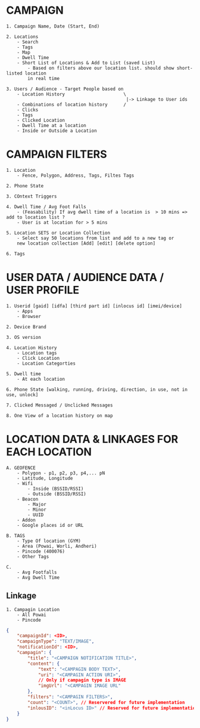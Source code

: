 
# CAMPAIGN

	1. Campaign Name, Date (Start, End)
	
	2. Locations
		- Search
		- Tags
		- Map
		- Dwell Time
		- Short List of Locations & Add to List (saved List)
			- Based on filters above our location list. should show short-listed location
			in real time

	3. Users / Audience - Target People based on
		- Location History 					   	\
												 |-> Linkage to User ids
		- Combinations of location history		/
		- Clicks
		- Tags
		- Clicked Location
		- Dwell Time at a location
		- Inside or Outside a Location

# CAMPAIGN FILTERS 
	
	1. Location
		- Fence, Polygon, Address, Tags, Filtes Tags
	
	2. Phone State
	
	3. COntext Triggers

	4. Dwell Time / Avg Foot Falls
		- (Feasability) If avg dwell time of a location is  > 10 mins => add to location list ?
		- User is at location for > 5 mins

	5. Location SETS or Location Collection
		- Select say 50 locations from list and add to a new tag or
		new location collection [Add] [edit] [delete option]

	6. Tags


# USER DATA / AUDIENCE DATA / USER PROFILE

	1. Userid [gaid] [idfa] [third part id] [inlocus id] [imei/device]
		- Apps
		- Browser

	2. Device Brand

	3. OS version

	4. Location History
		- Location tags
		- Click Location
		- Location Categorties

	5. Dwell time
		- At each location

	6. Phone State [walking, running, driving, direction, in use, not in use, unlock]

	7. Clicked Messaged / Unclicked Messages

	8. One View of a location history on map


# LOCATION DATA & LINKAGES FOR EACH LOCATION
	A. GEOFENCE
		- Polygon - p1, p2, p3, p4,... pN
		- Latitude, Longitude
		- Wifi 
			- Inside (BSSID/RSSI)
			- Outside (BSSID/RSSI)
		- Beacon
			- Major
			- Minor
			- UUID
		- Addon
		- Google places id or URL

	B. TAGS
		- Type Of location (GYM)
		- Area (Powai, Worli, Andheri)
		- Pincode (400076)
		- Other Tags

	C. 
		- Avg Footfalls
		- Avg Dwell Time


## Linkage
	1. Campagin Location
		- All Powai
		- Pincode



```JSON
{
	"campaignId": <ID>,
	"campaignType": "TEXT/IMAGE",
	"notificationId": <ID>,
	"campagin": {
		"title": "<CAMPAIGN NOTIFICATION TITLE>",
		"content": {
			"text": "<CAMPAGIN BODY TEXT>",
			"uri": "<CAMPAGIN ACTION URI>",
			// Only if campagin type is IMAGE
			"imgUrl": "<CAMPAGIN IMAGE URL" 
		},
		"filters": "<CAMPAGIN FILTERS>",
		"count": "<COUNT>", // Reservered for future implementation
		"inlousID": "<inLocus ID>" // Reserved for future implementation
	}
}
```